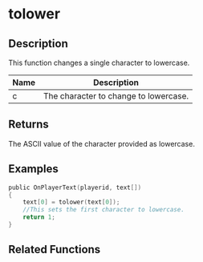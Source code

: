 # tolower

## Description

This function changes a single character to lowercase.

| Name | Description                           |
| ---- | ------------------------------------- |
| c    | The character to change to lowercase. |

## Returns

The ASCII value of the character provided as lowercase.

## Examples

```c
public OnPlayerText(playerid, text[])
{
    text[0] = tolower(text[0]);
    //This sets the first character to lowercase.
    return 1;
}
```

## Related Functions
